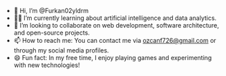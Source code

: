 - 👋 Hi, I’m @Furkan02yldrm
- 👀🌱 I’m currently learning about artificial intelligence and data analytics.
- 💞️ I’m looking to collaborate on web development, software architecture, and open-source projects.
- 📫 How to reach me: You can contact me via ozcanf726@gmail.com or through my social media profiles.
- 😄 Fun fact: In my free time, I enjoy playing games and experimenting with new technologies!
<!---
Furkan02yldrm/Furkan02yldrm is a ✨ special ✨ repository because its `README.md` (this file) appears on your GitHub profile.
You can click the Preview link to take a look at your changes.
--->
